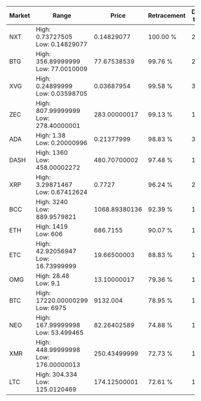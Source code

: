 | Market | Range | Price| Retracement | Doubles to 50% |
| --- | --- | --- | --- | --- |
| NXT | High: 0.73727505<br />Low: 0.14829077 | 0.14829077 | 100.00 % | 2.99 |
| BTG | High: 356.89999999<br />Low: 77.0010009 | 77.67538539 | 99.76 % | 2.79 |
| XVG | High: 0.24899999<br />Low: 0.03598705 | 0.03687954 | 99.58 % | 3.86 |
| ZEC | High: 807.99999999<br />Low: 278.40000001 | 283.00000017 | 99.13 % | 1.92 |
| ADA | High: 1.38<br />Low: 0.20000996 | 0.21377999 | 98.83 % | 3.70 |
| DASH | High: 1360<br />Low: 458.00002272 | 480.70700002 | 97.48 % | 1.89 |
| XRP | High: 3.29871467<br />Low: 0.67412624 | 0.7727 | 96.24 % | 2.57 |
| BCC | High: 3240<br />Low: 889.9579821 | 1068.89380136 | 92.39 % | 1.93 |
| ETH | High: 1419<br />Low: 606 | 686.7155 | 90.07 % | 1.47 |
| ETC | High: 42.92056947<br />Low: 16.73999999 | 19.66500003 | 88.83 % | 1.52 |
| OMG | High: 28.48<br />Low: 9.1 | 13.10000017 | 79.36 % | 1.43 |
| BTC | High: 17220.00000299<br />Low: 6975 | 9132.004 | 78.95 % | 1.32 |
| NEO | High: 167.99999998<br />Low: 53.499465 | 82.26402589 | 74.88 % | 1.35 |
| XMR | High: 448.99999998<br />Low: 176.00000013 | 250.43499999 | 72.73 % | 1.25 |
| LTC | High: 304.334<br />Low: 125.0120469 | 174.12500001 | 72.61 % | 1.23 |
